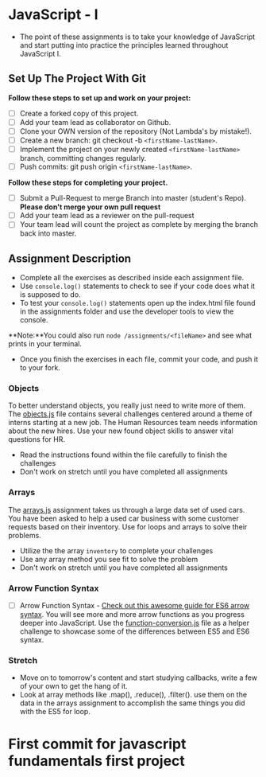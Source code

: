 # JavaScript - I

-   The point of these assignments is to take your knowledge of JavaScript and start putting into practice the principles learned throughout JavaScript I.

## Set Up The Project With Git

**Follow these steps to set up and work on your project:**

-   [ ] Create a forked copy of this project.
-   [ ] Add your team lead as collaborator on Github.
-   [ ] Clone your OWN version of the repository (Not Lambda's by mistake!).
-   [ ] Create a new branch: git checkout -b `<firstName-lastName>`.
-   [ ] Implement the project on your newly created `<firstName-lastName>` branch, committing changes regularly.
-   [ ] Push commits: git push origin `<firstName-lastName>`.

**Follow these steps for completing your project.**

-   [ ] Submit a Pull-Request to merge <firstName-lastName> Branch into master (student's Repo). **Please don't merge your own pull request**
-   [ ] Add your team lead as a reviewer on the pull-request
-   [ ] Your team lead will count the project as complete by merging the branch back into master.

## Assignment Description

-   Complete all the exercises as described inside each assignment file.
-   Use `console.log()` statements to check to see if your code does what it is supposed to do.
-   To test your `console.log()` statements open up the index.html file found in the assignments folder and use the developer tools to view the console.

**Note:**You could also run `node /assignments/<fileName>` and see what prints in your terminal.

-   Once you finish the exercises in each file, commit your code, and push it to your fork.

### Objects

To better understand objects, you really just need to write more of them. The [objects.js](assignments/objects.js) file contains several challenges centered around a theme of interns starting at a new job. The Human Resources team needs information about the new hires. Use your new found object skills to answer vital questions for HR.

-   Read the instructions found within the file carefully to finish the challenges
-   Don't work on stretch until you have completed all assignments

### Arrays

The [arrays.js](assignments/arrays.js) assignment takes us through a large data set of used cars. You have been asked to help a used car business with some customer requests based on their inventory. Use for loops and arrays to solve their problems.

-   Utilize the the array `inventory` to complete your challenges
-   Use any array method you see fit to solve the problem
-   Don't work on stretch until you have completed all assignments

### Arrow Function Syntax

-   [ ] Arrow Function Syntax - [Check out this awesome guide for ES6 arrow syntax](https://medium.freecodecamp.org/when-and-why-you-should-use-es6-arrow-functions-and-when-you-shouldnt-3d851d7f0b26). You will see more and more arrow functions as you progress deeper into JavaScript. Use the [function-conversion.js](assignments/function-conversion.js) file as a helper challenge to showcase some of the differences between ES5 and ES6 syntax.

### Stretch

-   Move on to tomorrow's content and start studying callbacks, write a few of your own to get the hang of it.
-   Look at array methods like .map(), .reduce(), .filter(). use them on the data in the arrays assignment to accomplish the same things you did with the ES5 for loop.

# First commit for javascript fundamentals first project
